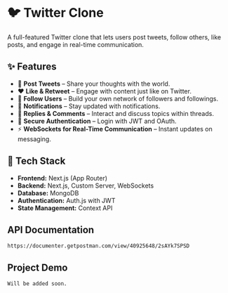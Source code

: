 # 🐦 Twitter Clone

A full-featured Twitter clone that lets users post tweets, follow others, like posts, and engage in real-time communication.

## ✨ Features
- 📝 **Post Tweets** – Share your thoughts with the world.
- ❤️ **Like & Retweet** – Engage with content just like on Twitter.
- 👥 **Follow Users** – Build your own network of followers and followings.
- 🔔 **Notifications** – Stay updated with notifications.
- 💬 **Replies & Comments** – Interact and discuss topics within threads.
- 🔐 **Secure Authentication** – Login with JWT and OAuth.
- ⚡ **WebSockets for Real-Time Communication** – Instant updates on messaging.

## 🚀 Tech Stack
- **Frontend:** Next.js (App Router)
- **Backend:** Next.js, Custom Server, WebSockets
- **Database:** MongoDB
- **Authentication:** Auth.js with JWT
- **State Management:** Context API

## API Documentation

```
https://documenter.getpostman.com/view/40925648/2sAYk7SPSD
```

## Project Demo

```
Will be added soon.
```

